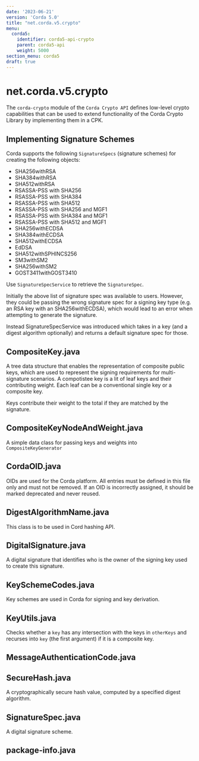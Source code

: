 ```yaml
---
date: '2023-06-21'
version: 'Corda 5.0'
title: "net.corda.v5.crypto"
menu:
  corda5:
    identifier: corda5-api-crypto
    parent: corda5-api
    weight: 5000
section_menu: corda5
draft: true
---
```

# net.corda.v5.crypto

The `corda-crypto` module of the `Corda Crypto API` defines low-level crypto capabilities that can be used to extend functionality of the Corda Crypto Library by implementing them in a CPK.

## Implementing Signature Schemes

Corda supports the following `SignatureSpecs` (signature schemes) for creating the following objects:

* SHA256withRSA
* SHA384withRSA
* SHA512withRSA
* RSASSA-PSS with SHA256
* RSASSA-PSS with SHA384
* RSASSA-PSS with SHA512
* RSASSA-PSS with SHA256 and MGF1
* RSASSA-PSS with SHA384 and MGF1
* RSASSA-PSS with SHA512 and MGF1
* SHA256withECDSA
* SHA384withECDSA
* SHA512withECDSA
* EdDSA
* SHA512withSPHINCS256
* SM3withSM2
* SHA256withSM2
* GOST3411withGOST3410

Use `SignatureSpecService` to retrieve the `SignatureSpec`.

Initially the above list of signature spec was available to users. However, they could be passing the wrong signature spec for a signing key type (e.g. an RSA key with an SHA256withECDSA), which would lead to an error when attempting to generate the signature.

Instead SignatureSpecService was introduced which takes in a key (and a digest algorithm optionally) and returns a default signature spec for those.

## CompositeKey.java

A tree data structure that enables the representation of composite public keys, which are used to represent the signing requirements for multi-signature scenarios. A compotistee key is a lit of leaf keys and their contributing weight. Each leaf can be a conventional single key or a composite key.

Keys contribute their weight to the total if they are matched by the signature.

## CompositeKeyNodeAndWeight.java

A simple data class for passing keys and weights into `CompositeKeyGenerator`

## CordaOID.java

OIDs are used for the Corda platform. All entries must be defined in this file only and must not be removed.
If an OID is incorrectly assigned, it should be marked deprecated and never reused.

## DigestAlgorithmName.java

This class is to be used in Cord hashing API.

## DigitalSignature.java

A digital signature that identifies who is the owner of the signing key used to create this signature.

## KeySchemeCodes.java

Key schemes are used in Corda for signing and key derivation.

## KeyUtils.java

Checks whether a `key` has any intersection with the keys in `otherKeys` and recurses into `key` (the first argument) if it is a composite key.

## MessageAuthenticationCode.java


## SecureHash.java

A cryptographically secure hash value, computed by a specified digest algorithm.

## SignatureSpec.java

A digital signature scheme.

## package-info.java


